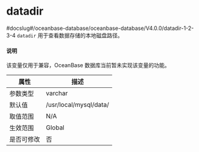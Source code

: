 datadir 
============================
#docslug#/oceanbase-database/oceanbase-database/V4.0.0/datadir-1-2-3-4
`datadir` 用于查看数据存储的本地磁盘路径。

  <main id="notice" type='explain'>
    <h4>说明</h4>
    <p>该变量仅用于兼容，OceanBase 数据库当前暂未实现该变量的功能。</p>
  </main>


| **属性** |         **描述**         |
|--------|------------------------|
| 参数类型   | varchar                |
| 默认值    | /usr/local/mysql/data/ |
| 取值范围   | N/A                    |
| 生效范围   | Global                 |
| 是否可修改  | 否                      |


